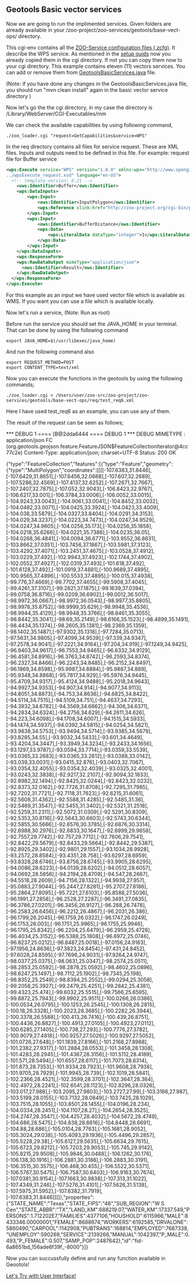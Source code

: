 ## Geotools Basic vector services

Now we are going to run the implimented services. Given folders are already available in your /zoo-project/zoo-services/geotools/base-vect-ops/ directory.

This cgi-env contains all the [ZOO-Service configuration files (.zcfg)](http://zoo-project.org/docs/services/zcfg-reference.html). It describe the WPS service. As mentioned in the [setup guids](https://github.com/niroshansb/GSoC2016/tree/master/GeotoolsInZOOProject) now you already copied them in the cgi directory. If not you can copy them now to your cgi directory.
This example contains eleven (11) vectors services. You can add or remove them from [GeotoolsBasicServices.java](https://github.com/niroshansb/GSoC2016/blob/master/GeotoolsInZOOProject/geotools/base-vect-ops/src/main/java/org/zoo_project/GeotoolsBasicServices.java) file.
 
(Note: if you have done any changes in the GeotoolsBasicServices.java file, you should run "mvn clean install" again in the basic vector service directory )

Now let's go the the cgi directory, in my case the directory is /Library/WebServer/CGI-Executables/mm

We can check the available capabilities by using following command,
```
./zoo_loader.cgi "request=GetCapabilities&service=WPS"
```
In the req directory contains all files for service request. These are XML files. Inputs and outputs need to be defined in this file. For example: request file for Buffer service 

```xml
<wps:Execute service="WPS" version="1.0.0" xmlns:wps="http://www.opengis.net/wps/1.0.0" xmlns:ows="http://www.opengis.net/ows/1.1" xmlns:xlink="http://www.w3.org/1999/xlink" xmlns:xsi="http://www.w3.org/2001/XMLSchema-instance" xsi:schemaLocation="http://www.opengis.net/wps/1.0.0
../wpsExecute_request.xsd" language="en-US">
  <!-- template-version: 0.21 -->
	<ows:Identifier>Buffer</ows:Identifier>
	<wps:DataInputs>
		<wps:Input>
			<ows:Identifier>InputPolygon</ows:Identifier>
			<wps:Reference xlink:href="http://zoo-project.org/cgi-bin/proxy.cgi?url=http%3A%2F%2Fzoo-project.org%3A8080%2Fgeoserver%2Fows%3FSERVICE%3DWMS%26VERSION%3D1.3.0%26REQUEST%3DGetFeatureInfo%26FORMAT%3Dimage%252Fpng%26TRANSPARENT%3Dtrue%26QUERY_LAYERS%3Dtopp%253Astates%26LAYERS%3Dtopp%253Astates%26INFO_FORMAT%3Dapplication%252Fjson%26I%3D50%26J%3D50%26CRS%3DEPSG%253A3857%26STYLES%3D%26WIDTH%3D101%26HEIGHT%3D101%26BBOX%3D-11633104.075332662%252C3468405.792693461%252C-10644926.173661904%252C4456583.69436422" mimeType="application/json"/>
		</wps:Input>
		<wps:Input>
			<ows:Identifier>BufferDistance</ows:Identifier>
			<wps:Data>
				<wps:LiteralData dataType="integer">1</wps:LiteralData>
			</wps:Data>
		</wps:Input>
	</wps:DataInputs>	
	<wps:ResponseForm>
    <wps:RawDataOutput mimeType="application/json">
      <ows:Identifier>Result</ows:Identifier>
    </wps:RawDataOutput>
  </wps:ResponseForm>	
</wps:Execute>
```

For this example as an input we have used vector file which is available as WMS. If you want you can use a file which is available locally. 

Now let's run a service, 
(Note: Run as root)

Before run the service you should set the JAVA_HOME in your terminal. That can be done by using the following command 
```
export JAVA_HOME=$(/usr/libexec/java_home)
```
And run the following command also
```
export REQUEST_METHOD=POST
export CONTENT_TYPE=text/xml
```
Now you can execute the functions in the geotools by using the following commands;

```
./zoo_loader.cgi < /Users/user/zoo-src/zoo-project/zoo-services/geotools/base-vect-ops/req/test_req6.xml 
```
Here I have used test_req6 as an example, you can use any of them. 

The result of the request can be seen as follows;

*** DEBUG 1 ====
 [B@2dda6444
==== DEBUG 1 ***
DEBUG MIMETYPE : application/json
FC (org.geotools.geojson.feature.FeatureJSON$FeatureCollectionIterator@4cc77c2e)
Content-Type: application/json; charset=UTF-8
Status: 200 OK

{"type":"FeatureCollection","features":[{"type":"Feature","geometry":{"type":"MultiPolygon","coordinates":[[[[-107.6383,31.8446],[-107.6429,31.8651],[-107.6456,32.0688],[-107.607,32.2689],[-107.5286,32.4569],[-107.4137,32.6252],[-107.2671,32.7667],[-107.2407,32.7875],[-107.052,32.9043],[-106.8423,32.9767],[-106.6217,33.001],[-106.3784,33.0006],[-106.0052,33.0015],[-104.9243,33.0043],[-104.9061,33.0041],[-104.8452,33.0032],[-104.0482,33.0071],[-104.0425,33.3924],[-104.0423,33.4009],[-104.038,33.5879],[-104.0327,33.8404],[-104.0291,34.3153],[-104.029,34.3237],[-104.0223,34.7473],[-104.0247,34.9529],[-104.0247,34.9605],[-104.0256,35.173],[-104.0256,35.1858],[-104.0218,35.6266],[-104.0221,35.7386],[-104.0235,36.05],[-104.0268,36.4841],[-104.0094,36.6771],[-103.9552,36.8631],[-103.8662,37.0351],[-103.7456,37.1867],[-103.5981,37.3123],[-103.4292,37.4071],[-103.2451,37.4675],[-103.0528,37.4912],[-103.0229,37.492],[-102.9943,37.4923],[-102.1744,37.4902],[-102.0552,37.4927],[-102.0319,37.493],[-101.618,37.492],[-101.6128,37.492],[-101.0919,37.4881],[-100.9689,37.4895],[-100.9565,37.4896],[-100.5533,37.4895],[-100.015,37.4938],[-99.776,37.4669],[-99.7702,37.4655],[-99.5908,37.4045],[-99.4261,37.3107],[-99.2821,37.1875],[-99.1639,37.0394],[-99.0758,36.8716],[-99.0209,36.6902],[-99.0012,36.5017],[-98.9972,36.0667],[-98.9972,36.0543],[-98.9977,35.8805],[-98.9978,35.8752],[-98.9999,35.629],[-98.9948,35.4536],[-98.9944,35.4129],[-98.9948,35.3766],[-98.8461,35.3055],[-98.8442,35.3041],[-98.69,35.2149],[-98.6166,35.1523],[-98.4899,35.1491],[-98.4434,35.1374],[-98.2605,35.1381],[-98.2369,35.1359],[-98.1402,35.1487],[-97.9302,35.1318],[-97.7284,35.0713],[-97.5631,34.9805],[-97.4099,34.9539],[-97.339,34.9347],[-97.2578,34.9041],[-97.2221,34.9164],[-97.204,34.919],[-97.1249,34.9425],[-96.9403,34.9617],[-96.7553,34.9465],[-96.6332,34.9129],[-96.4581,34.8916],[-96.3763,34.8742],[-96.2593,34.8374],[-96.2327,34.8466],[-96.2243,34.8485],[-96.2152,34.8497],[-96.1869,34.8598],[-95.9987,34.8884],[-95.9887,34.889],[-95.9348,34.8868],[-95.7817,34.929],[-95.5976,34.9445],[-95.4709,34.9317],[-95.4124,34.9488],[-95.2018,34.9643],[-94.9927,34.9353],[-94.907,34.914],[-94.9077,34.9113],[-94.8051,34.8873],[-94.753,34.8636],[-94.6825,34.8422],[-94.5114,34.7515],[-94.5109,34.751],[-94.4637,34.7293],[-94.3932,34.6782],[-94.3569,34.6662],[-94.306,34.6371],[-94.2834,34.6324],[-94.2756,34.629],[-94.2611,34.626],[-94.223,34.6098],[-94.1708,34.6007],[-94.1515,34.5933],[-94.1474,34.5937],[-94.0392,34.5815],[-94.0254,34.5821],[-93.9838,34.5753],[-93.9494,34.5714],[-93.9385,34.5679],[-93.8285,34.55],[-93.8032,34.5433],[-93.601,34.4649],[-93.4204,34.3447],[-93.3949,34.3234],[-93.2433,34.1656],[-93.1297,33.9787],[-93.0594,33.7714],[-93.0359,33.5539],[-93.0365,33.2683],[-93.0365,33.2612],[-93.0388,33.0142],[-93.039,33.0031],[-93.0415,32.876],[-93.0403,32.7067],[-93.0354,32.4055],[-93.0354,32.4039],[-93.0325,32.4001],[-93.0243,32.3838],[-92.9217,32.2107],[-92.9094,32.1833],[-92.8982,32.1494],[-92.8425,32.0244],[-92.8423,32.0232],[-92.8373,32.0162],[-92.7726,31.8708],[-92.7295,31.7985],[-92.7202,31.7721],[-92.7118,31.7623],[-92.6215,31.6061],[-92.5608,31.4362],[-92.5588,31.4285],[-92.5485,31.36],[-92.5469,31.3547],[-92.5455,31.3402],[-92.5321,31.2518],[-92.5259,31.2311],[-92.5072,31.0309],[-92.5291,30.8309],[-92.5353,30.8116],[-92.5643,30.6603],[-92.5743,30.6344],[-92.5855,30.5666],[-92.6576,30.3785],[-92.6876,30.3314],[-92.6988,30.2976],[-92.6833,30.1647],[-92.6999,29.9658],[-92.7557,29.7742],[-92.757,29.7712],[-92.7606,29.7541],[-92.8422,29.5679],[-92.8433,29.5664],[-92.8442,29.5387],[-92.8925,29.3402],[-92.9801,29.1557],[-93.1034,28.9928],[-93.2572,28.8584],[-93.4351,28.758],[-93.6297,28.6959],[-93.8328,28.6746],[-93.8756,28.6745],[-93.9905,28.6295],[-94.0086,28.6223],[-94.0139,28.6202],[-94.0512,28.6057],[-94.0692,28.5856],[-94.2194,28.4709],[-94.547,28.2667],[-94.5518,28.2609],[-94.7156,28.1322],[-94.9938,27.957],[-95.0883,27.9044],[-95.2447,27.8281],[-95.2707,27.8186],[-95.2864,27.8095],[-95.7221,27.6103],[-95.8588,27.5036],[-96.1991,27.2858],[-96.2528,27.2287],[-96.3491,27.0835],[-96.3786,27.0201],[-96.3456,26.9127],[-96.288,26.7478],[-96.2583,26.6456],[-96.2212,26.4867],[-96.2031,26.386],[-96.1799,26.2045],[-96.1759,26.0322],[-96.1747,26.0249],[-96.1753,26.003],[-96.1751,25.9965],[-96.1755,25.9946],[-96.1795,25.8342],[-96.2204,25.6479],[-96.2959,25.4728],[-96.4034,25.3152],[-96.5388,25.1808],[-96.6972,25.0746],[-96.8237,25.0212],[-96.8487,25.0018],[-97.0156,24.9163],[-97.1956,24.8636],[-97.3823,24.8454],[-97.431,24.8452],[-97.6028,24.8595],[-97.7696,24.9031],[-97.9264,24.9747],[-98.0377,25.0375],[-98.0631,25.0347],[-98.2574,25.0511],[-98.2853,25.0592],[-98.2878,25.0592],[-98.4602,25.0896],[-98.6247,25.1497],[-98.7112,25.1902],[-98.7345,25.198],[-98.8352,25.2549],[-98.8394,25.2552],[-99.0294,25.3058],[-99.2058,25.3927],[-99.2479,25.4251],[-99.2842,25.4381],[-99.4323,25.474],[-99.6032,25.5515],[-99.7566,25.6595],[-99.8872,25.7943],[-99.9902,25.9511],[-100.0266,26.0386],[-100.0534,26.0795],[-100.1253,26.2545],[-100.1308,26.2815],[-100.18,26.3328],[-100.2023,26.3685],[-100.2282,26.3944],[-100.3378,26.5588],[-100.413,26.7416],[-100.439,26.8751],[-100.4436,26.8827],[-100.4913,27.0105],[-100.4923,27.0112],[-100.6285,27.1405],[-100.738,27.293],[-100.7776,27.3782],[-100.9079,27.4818],[-100.9257,27.5026],[-100.9297,27.5052],[-101.0726,27.648],[-101.1839,27.8166],[-101.2168,27.8988],[-101.2382,27.9317],[-101.2884,28.0553],[-101.3458,28.1308],[-101.4283,28.2945],[-101.4367,28.3156],[-101.5112,28.4189],[-101.571,28.5494],[-101.6557,28.6117],[-101.7073,28.6314],[-101.873,28.7353],[-101.9334,28.7923],[-101.9608,28.7938],[-101.9705,28.7929],[-101.9945,28.739],[-102.1019,28.5841],[-102.2366,28.4521],[-102.3599,28.3701],[-102.3647,28.364],[-102.4972,28.2241],[-102.6541,28.1123],[-102.8296,28.0326],[-103.017,27.988],[-103.2095,27.9803],[-103.2727,27.99],[-103.3166,27.987],[-103.5199,28.0155],[-103.7132,28.0849],[-103.7425,28.1029],[-103.7515,28.1055],[-103.8501,28.1455],[-104.0196,28.234],[-104.0334,28.2451],[-104.1107,28.27],[-104.2654,28.3525],[-104.2747,28.3547],[-104.4257,28.4032],[-104.5672,28.4749],[-104.686,28.5475],[-104.838,28.6616],[-104.8448,28.6691],[-104.88,28.686],[-105.0104,28.7763],[-105.1681,28.9052],[-105.3024,29.038],[-105.4093,29.1936],[-105.4496,29.2857],[-105.5228,29.38],[-105.6127,29.5635],[-105.6634,29.7615],[-105.6723,29.8212],[-105.7203,29.9053],[-105.745,29.9142],[-105.8215,29.9508],[-105.9846,30.0488],[-106.1262,30.176],[-106.138,30.1916],[-106.2881,30.3188],[-106.2883,30.3191],[-106.3515,30.3575],[-106.468,30.455],[-106.5522,30.5371],[-106.5787,30.5475],[-106.7587,30.6403],[-106.9163,30.7674],[-107.0381,30.9154],[-107.1663,30.9838],[-107.313,31.1022],[-107.4349,31.246],[-107.5276,31.4101],[-107.5626,31.5138],[-107.5975,31.5952],[-107.6382,31.7919],[-107.6383,31.8446]]]]},"properties":{"STATE_NAME":"Texas","STATE_FIPS":"48","SUB_REGION":"W S Cen","STATE_ABBR":"TX","LAND_KM":688219.07,"WATER_KM":17337.549,"PERSONS":1.712202E7,"FAMILIES":4377106,"HOUSHOLD":6115966,"MALE":8433346.00000001,"FEMALE":8688674,"WORKERS":6192585,"DRVALONE":5860490,"CARPOOL":1142908,"PUBTRANS":168814,"EMPLOYED":7687338,"UNEMPLOY":590269,"SERVICE":2139266,"MANUAL":1042397,"P_MALE":0.493,"P_FEMALE":0.507,"SAMP_POP":2487642},"id":"fid-6a8651bd_156ade6f39f_-8000"}]}


Now you can succussfully define and run any function available in Geootols!

[Let's Try with User Interface!](https://github.com/niroshansb/GSoC2016/tree/master/WebUI)
